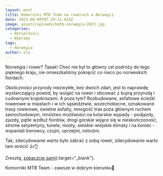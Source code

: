 ```yaml
---
layout: post
title: Komorniki MTB Team na rowerach w Norwegii
date: 2023-08-09T07:29:21.014Z
image: assets/uploads/kmtb-norwegia-2023.jpg
categories:
  - Aktualności
  - Wyprawy
tags:
  - Norwegia
author: ola
---
```

Norwegia i rower? Taaak! Choć nie był to główny cel podróży do tego pięknego kraju, nie omieszkaliśmy pokręcić co nieco po norweskich fiordach.
<!--more-->

Okoliczności przyrody niezwykłe, bez dwóch zdań, jest to naprawdę wystarczający powód, by wsiąść na rower i obcować z bujną przyrodą i cudownymi krajobrazami. A poza tym? Rozbudowane, asfaltowe ścieżki rowerowe w miastach i w ich sąsiedztwie, wszechobecne, oznakowane trasy rowerowe, świetne asfalty, mnogość tras poza głównym ruchem samochodowym, mnóstwo możliwości na kolarskie wypady - podjazdy, zjazdy, pętle wzdłuż fiordów, drogi górskie wijące się  w nieskończoność, strome serpentyny, tunele, mosty, sielskie-wiejskie klimaty i na koniec - wspaniali kierowcy, czujni, uprzejmi, ostrożni. 

Tak, zdecydowanie warto było zabrać z sobą rower, zdecydowanie warto tam wrócić 👍👌

Zresztą, [zobaczcie sami](https://www.facebook.com/Komorniki.MTB/posts/pfbid02extAtNJkjfRvindJDr2gBPf8dgNzkpaKvEaoy7JWLwWfdLuZwrGBnKxxXjKn4DVol){:target="_blank"}.

Komorniki MTB Team - zawsze w dobrym kierunku🙂 